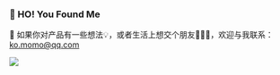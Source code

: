 ### 👻 HO! You Found Me

💬  如果你对产品有一些想法💡，或者生活上想交个朋友🙋🏻‍♀️，欢迎与我联系：ko.momo@qq.com

![](https://github-readme-stats.vercel.app/api?username=wannaxiao&show_icons=true&icon_color=0366d6&text_color=24292e&bg_color=ffffff&hide_title=true&hide=issues)

